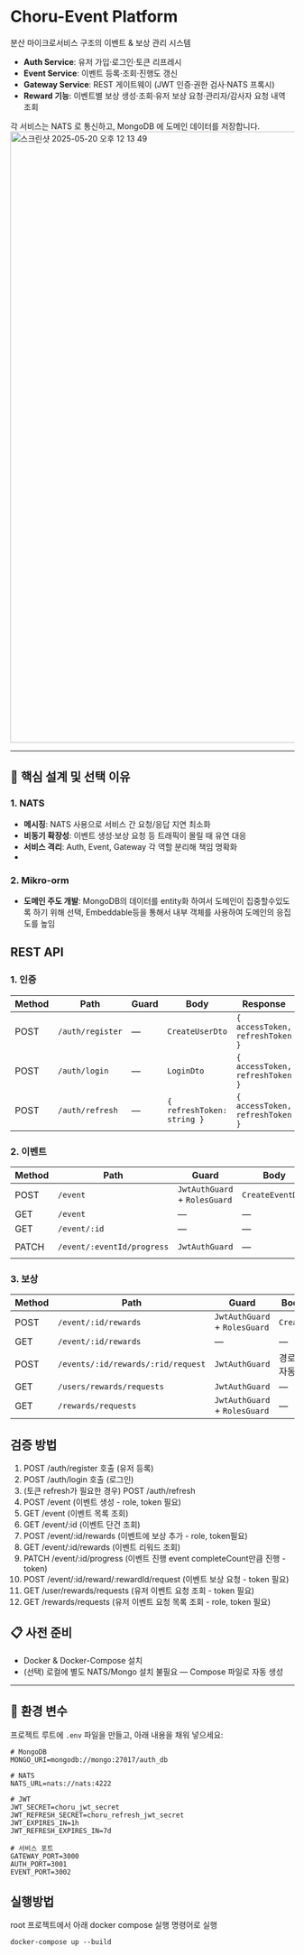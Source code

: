 # Choru-Event Platform

분산 마이크로서비스 구조의 이벤트 & 보상 관리 시스템

- **Auth Service**: 유저 가입·로그인·토큰 리프레시
- **Event Service**: 이벤트 등록·조회·진행도 갱신
- **Gateway Service**: REST 게이트웨이 (JWT 인증·권한 검사·NATS 프록시)
- **Reward 기능**: 이벤트별 보상 생성·조회·유저 보상 요청·관리자/감사자 요청 내역 조회

각 서비스는 NATS 로 통신하고, MongoDB 에 도메인 데이터를 저장합니다.
<img width="1084" alt="스크린샷 2025-05-20 오후 12 13 49" src="https://github.com/user-attachments/assets/c84a8115-f6e2-4e41-a1dc-c5c92be267f5" />

---

## 🎯 핵심 설계 및 선택 이유

### 1. NATS

- **메시징**: NATS 사용으로 서비스 간 요청/응답 지연 최소화
- **비동기 확장성**: 이벤트 생성·보상 요청 등 트래픽이 몰릴 때 유연 대응
- **서비스 격리**: Auth, Event, Gateway 각 역할 분리해 책임 명확화
-

### 2. Mikro-orm

- **도메인 주도 개발**: MongoDB의 데이터를 entity화 하여서 도메인이 집중할수있도록 하기 위해 선택, Embeddable등을 통해서 내부 객체를 사용하여 도메인의 응집도를 높임

## REST API

### 1. 인증

| Method | Path             | Guard | Body                       | Response                        |
|--------|------------------|-------|----------------------------|---------------------------------|
| POST   | `/auth/register` | —     | `CreateUserDto`            | `{ accessToken, refreshToken }` |
| POST   | `/auth/login`    | —     | `LoginDto`                 | `{ accessToken, refreshToken }` |
| POST   | `/auth/refresh`  | —     | `{ refreshToken: string }` | `{ accessToken, refreshToken }` |

### 2. 이벤트

| Method | Path                       | Guard                         | Body             | Response           |
|--------|----------------------------|-------------------------------|------------------|--------------------|
| POST   | `/event`                   | `JwtAuthGuard` + `RolesGuard` | `CreateEventDto` | `EventDto`         |
| GET    | `/event`                   | —                             | —                | `EventDto[]`       |
| GET    | `/event/:id`               | —                             | —                | `EventDto`         |
| PATCH  | `/event/:eventId/progress` | `JwtAuthGuard`                | —                | `{ status: 'ok' }` |

### 3. 보상

| Method | Path                               | Guard                         | Body / Params                     | Response             |
|--------|------------------------------------|-------------------------------|-----------------------------------|----------------------|
| POST   | `/event/:id/rewards`               | `JwtAuthGuard` + `RolesGuard` | `CreateRewardDto`                 | `RewardDto[]`        |
| GET    | `/event/:id/rewards`               | —                             | —                                 | `RewardDto[]`        |
| POST   | `/events/:id/rewards/:rid/request` | `JwtAuthGuard`                | 경로: `id`, `rid`, + 자동 추출 `userId` | `RewardRequestDto`   |
| GET    | `/users/rewards/requests`          | `JwtAuthGuard`                | —                                 | `RewardRequestDto[]` |
| GET    | `/rewards/requests`                | `JwtAuthGuard` + `RolesGuard` | —                                 | `RewardRequestDto[]` |

## 검증 방법

1. POST /auth/register 호출 (유저 등록)
2. POST /auth/login 호출 (로그인)
3. (토큰 refresh가 필요한 경우) POST /auth/refresh
4. POST /event (이벤트 생성 - role, token 필요)
5. GET /event (이벤트 목록 조회)
6. GET /event/:id (이벤트 단건 조회)
7. POST /event/:id/rewards (이벤트에 보상 추가 - role, token필요)
8. GET /event/:id/rewards (이벤트 리워드 조회)
9. PATCH /event/:id/progress (이벤트 진행 event completeCount만큼 진행 - token)
10. POST /event/:id/reward/:rewardId/request (이벤트 보상 요청 - token 필요)
11. GET /user/rewards/requests (유저 이벤트 요청 조회 - token 필요)
12. GET /rewards/requests (유저 이벤트 요청 목록 조회 - role, token 필요)

## 📋 사전 준비

- Docker & Docker-Compose 설치
- (선택) 로컬에 별도 NATS/Mongo 설치 불필요 — Compose 파일로 자동 생성

---

## 🔧 환경 변수

프로젝트 루트에 `.env` 파일을 만들고, 아래 내용을 채워 넣으세요:

```dotenv
# MongoDB
MONGO_URI=mongodb://mongo:27017/auth_db

# NATS
NATS_URL=nats://nats:4222

# JWT
JWT_SECRET=choru_jwt_secret
JWT_REFRESH_SECRET=choru_refresh_jwt_secret
JWT_EXPIRES_IN=1h
JWT_REFRESH_EXPIRES_IN=7d

# 서비스 포트
GATEWAY_PORT=3000
AUTH_PORT=3001
EVENT_PORT=3002

```

## 실행방법

root 프로젝트에서 아래 docker compose 실행 명령어로 실행

```
docker-compose up --build
```
